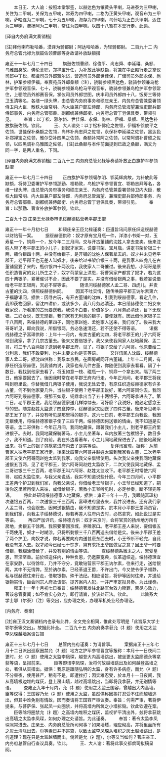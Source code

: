 <!-- { "loadSidebar": true } -->
　　本日王、大人谕：按照本堂掣签，以赫达色为镶黄头甲喇，马进泰为三甲喇，关住为二甲喇，关保为五甲喇，常寿为四甲喇，二格为正黄头甲喇，观音布为三甲喇，萨哈连为二甲喇，七十为五甲喇，海存为四甲喇，乌什哈为正白头甲喇，迈住为三甲喇，费扬阿为二甲喇，常住为四甲喇。以四十八暂在本堂行走。此谕。 


[译自内务府满文奏销档] 

[注]拜他喇布勒哈番，漠译为骑都尉；阿达哈哈番，为轻骑都尉。 
二百九十二 内务府总管允禄为旗鼓佐领曹颀等身故请补放缺额摺 


雍正十一年七月二十四日 
　　旗鼓佐领曹颀、徐俊平、尚志舜、李延禧、桑额、乌雅图身故，佛伦革职，郑禅宝升任，为补放此等缺额，将兼在中正殿行走之掌仪司郎中丁松，都虞司员外郎雅尔岱，营造司员外郎世佳保，广储司员外郎永保、尚林，护军参领伊福，奉宸苑员外郎桑额〔注〕，骁骑参领黑达色，骁骑参领兼鸟枪护军参领观音保、七十，骁骑参领兼鸟枪马甲观音布，骁骑参领兼鸟枪护军参领常住，上驷院员外郎赛音保，掌仪司员外郎世图，庆丰司员外郎四十八，饭房三等侍卫玉清等名，各缮一绿头牌，由总管内务府事务和硕庄亲王、内务府总管兼委署领侍卫内大臣．散秩大臣常明、内大臣兼户部左侍郎．内务府总管海望兼理吏部兵部侍郎事务．内务府总管鄂善、副都统兼侍郎衔．内务府总管丁皂保具奏，带领引见。 
　　奉旨：以丁松、雅尔岱、世佳保、永保、尚林、伊福、桑额、黑达色补放旗鼓佐领。钦此。 
　　王、大人谕交：以丁松补佛伦之佐领，伊福补徐俊平之佐领，世佳保补桑额之佐领，尚林补尚志舜之佐领，永保补李延禧之佐领，黑达色补郑禅宝之佐领，雅尔岱补四黑之佐领，桑额补常阿之佐领，以常阿调补曹颀之佐领，以四黑调补乌雅图之佐领。 
[注]此桑额与本件前面提到已故之桑额，满文为同一字，是两人重名，下同。 


[译自内务府满文奏销档] 
二百九十三 内务府总管允禄等奏请补放正白旗护军参领缺摺 


雍正十一年七月二十四日 
　　正白旗护军参领噶尔明、鄂英辉病故，为补放此等缺额，将侍卫委署护军参领那勤、福勒敦，鸟枪护军参领曹宜、鄂勒吉拜等名，各缮一绿头牌，由总管内务府事务和硕庄亲王、内务府总管兼委署领侍卫内大臣．散秩大臣常明、内大臣兼户部左侍郎．内务府总管海望、兼理吏部兵部侍郎事务．内务府总管鄂善、副都统兼侍郎衔．内务府总管丁皂保具奏，带领引见。 
　　奉旨：以那勤、曹宜补放护军参领。钦此。 

二百九十四 庄亲王允禄奏审讯绥赫德钻营老平郡王摺 


雍正十一年十月初七日 
　　和硕庄亲王臣允禄谨奏：臣遵旨讯问原任织造绥赫德以财钻营一案。 
　　据绥赫德供称：奴才原有宝月瓶一件，洋漆小书架一对，玉寿星一个，铜鼎一个，放今年二三月间，交与开古董铺的沈姓人拿去变卖。後来沈姓人带了老平郡王的小儿子，到奴才家来，说要书架、宝月瓶，讲定书架价银三十两，瓶价银四十两，并没有给银子，是开铺的沈姓人保著拿去的。奴才并未见老平郡王，老平郡王也无差人叫奴才。後来给过书架价银三十两，是我家人四虎儿在古董铺里要了来的，瓶价银四十两没给，我使家人二哥催过。後来我想，小阿哥是原任织造曹寅的女儿所生之子，奴才荷蒙皇上洪恩，将曹寅家产都赏了奴才，若为这四十两银子，紧著催讨不合，因此不要了是实。并没有借给银两之事，我若妄说借给老平郡王银两，天必不容等语。 
　　随讯问绥赫德家人孟二哥、四虎儿，并责古董的沈四，俱照绥赫德供同。 
　　因其不吐实情，随传唤原平郡王讷尔素第六子福静讯问，据供：因寻古玩，有开古董铺的沈四，引我到绥赫德家，看定几件，我即获物回家，留沈四讲价，或该多少，我八月务必清还。本日绥赫德使二妇女来我家说，所看定的古玩要送我。我说不白要，价值多少，八月务必清还，目下无现银。二妇女说，既无现银，我们家有无利息的银子，要使就有。因此借他家银子三千八百两，系绥赫德的第四子，同他家赵姓、孟姓家人送来，我们收了。後来我大哥哥听见，即向我说，所借银两，务必急速清还，若不还使不得等语。 
　　讯据线赫德之子富璋供称：上年十一月内，有卖古董的沈四，将老平郡王的儿子六阿哥带到我家，拿了几宗古董去。後来又要借银子，我父亲使我同家人赵地藏保、孟二哥，将三千八百两银子送到老平郡王府，见了，将银子交给了六阿哥。他原要给二分利息，我们不敢要利，也并未要文约是实等语。 
　　又详讯民人沈四、绥赫德家人孟二哥。据沈四供称：我系本京民，在廊房胡同开古董辅。上年十二月间，有原任织造绥赫德，到我铺内说，我家也有几件古董，你随便到我家去看看。隔了十数日，我找到他家去看了，将玉如意一枝、磁瓶一个、铜鼎一个拿出来。隔了两三日，他家要回去了。後因我时常在老平郡王府内行走，今年正月间，老平郡王将我叫到府里说，你替我借几两银子使用，我说无处去借，有原任织造绥赫德家有许多古董，何不到他家要几件，当些银子使用？老平郡王说好，著六阿哥同你去。我同六阿哥到绥赫德家，将那玉如意、铜鼎拿出当了五十两银子，六阿哥拿进去了。第二日，老平郡王说，我给绥赫德家送几样饽饽去，可好麽？我说好，他必定感念王爷的恩。随差赵姓太监送了四盒饽饽，绥赫德家又回送了四件古董。後来听见老平郡王发了财了，并没有听见是那里得的银子。这六七日前，老平郡王向我说，我因无银使用，将绥赫德家银子使了三四千两。绥赫德因何送银的情由，我不知道是实等语。孟二哥供称：今年正月间，我同地藏保，跟著我们小主儿，到老平郡王府里进银子。去时，我同地藏保骑著马，小主儿坐著车，车内放著三包袱银子，数目多少，我不知道。到了府前，我在外边看著车，小主儿同地藏保进去了。随後地藏保出来，将车上的银子包袱拿进府内去了是实等语。 
　　复详讯富璋，据称：从前曹家人往老平郡王家行走，後来沈四带六阿哥并赵姓太监到我家看古董，二次老平郡王又使六阿哥同赵姓太监到我家，向我父亲借银使用。头次我父亲使我同地藏保送银五百两，见了老平郡王，使六阿哥同赵姓太监收下，二次又使我同地藏保、孟二哥进银三千三百两，老平郡王叫六阿哥、赵姓太监收下。老平郡王时常使六阿哥、赵姓太监往来，与我父亲说话，我实不知道说些什麽。今年三四月间，小平郡王差两个护卫到我们家，向我父亲说，你借给老王爷银子，小王爷已经知道了，嗣後你这里若再使人来往，或借给银子，若教小王爷听见时，必定参奏，断不轻完等语。 
　　将此处研讯绥赫德家人地藏保，据供：雍正十年十一月，我跟随富璋初次送银五百两，二次送银三千三百两，富璋进府里去来，我并没进去。还有我们家人孟二哥，也会跟去。因何送银情由，我不知道是实。於本月小平郡王差两员官，到我们家，向我主子绥赫德说，你若再差人往府内去时，必然拿究，如此说过是实等语。 
　　再四严加详讯，绥赫德方供：奴才来京时，会将官赏的扬州地方所有房地，卖银五千馀两。我原要带回京城，养赡家口。老平郡王差人来说，要借银五千两使用，奴才一时糊涂，只将所剩银三千八百两送去借给是实。後来小平郡王差了两个护卫，向奴才说，你若再要向府内送甚麽东西去时，小王爷断不轻完，自此我没有差人去。奴才如今已经七十馀岁，岂有求托王爷图做官之意？因王爷一时要借银，我糊涂借给了，并没有别的情由等语。 
　　查绥赫德系微末之人，累受皇恩，至深至重。前於织造任内，种种负恩，仍邀蒙宽典，仅革退织造。绥赫德理宜在家安静，以待馀年，乃并不守分，竟敢钻营原平郡王讷尔素，往来行走，送给银两，其中不无情弊。至於讷尔素，已经革退王爵，不许出门，今又使令伊子福静，私与绥赫德往来行走，借取银物，殊干法纪。相应请旨，将伊等因何往来，并送给银物实情，臣会同宗人府及该部，提齐案内人犯，一并严审定拟具奏。为此谨奏。 
　　雍正十一年十月初七日奉旨：绥赫德著发往北路军台效力赎罪，苦尽心效力，著该总管奏闻；如不肯实心效力，即行请旨，於该处正法。钦此。 
　　此旨系大学士鄂〔尔泰〕〔注〕等交出，应办理之处，办理军机处业经办理讫。 


[内务府．奏案] 

[注]雍正汉文奏销档内也录有此件，全文完全相同，惟此处写明是「此旨系大学士鄂尔泰等交出」。故据此补全。 
二百九十五 内务府奏拿获允（礻题）使用之太监李凤琛越墙案请旨摺 


雍正十三年七月十七日 
　　总管内务府谨奏：为请旨事。 
　　案据雍正十三年七月十二日派出巡察圈禁允（礻题）地方之护军参领曹宜等报称：本月十一日夜间二更时，允（礻题）使用之太监李凤琛，越登大内高墙跳出，被坐更太监廖德永等拿获等语，呈报前来。 
　　臣等即讯李凤琛，汝将何故越墙跳出及如何越登高墙之处，著俱从实摺出。据供：我原是跟随弘明的太监，身有许多病症，而允（礻题）不分昼夜，使用甚严，稍有不是，即遭挫打；因实难忍受，於本月十一日夜间，我从高墙根边堆的煤灰，登上房山墙，越过高墙跳出，当即将我拿获，并无别情等语。 
　　查雍正九年十月内，允（礻题）使用之太监王国容，曾越出大内高墙。臣等议得：王国容乃允（礻题）使用之太监，虽然供称因挨打忍受不住而越墙逃出，但其中难免别有情故，因而奏请将王国容严审议奏。奉旨：何需严审，著将伊提来，与菩萨保、张起凤一处圈禁，并将高墙内所筑之小墙拆毁。钦此钦遵在案。 
　　臣等除将圈禁允（礻题）之高墙内堆积之煤灰，监视铲平清出外，兹将拿获跳出高墙之太监李凤琛，如何办理之处请旨。为此谨奏。 
　　奉旨：著令太监李凤琛照常进去。庄亲王、内务府总管所司何事？如果墙矮，理应砌高，并将里面所有之灰土清除出去。尔等素日并不巡查，以致太监李凤琛从堆积之灰土越墙跳出，是何道理？现在只是太监越墙而出，倘若是允（礻题），尔等又当如何？著庄亲王、内务府总管自行查议具奏。钦此。 
　　王、大人谕：著将此事交都虞司拟稿呈阅。 
